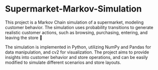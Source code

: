 # Supermarket-Markov-Simulation

This project is a Markov Chain simulation of a supermarket, modeling customer behavior. The simulation uses probability transitions to generate realistic customer actions, such as browsing, purchasing, entering, and leaving the store 🏪

The simulation is implemented in Python, utilizing NumPy and Pandas for data manipulation, and cv2 for visualization. The project aims to provide insights into customer behavior and store operations, and can be easily modified to simulate different scenarios and store layouts.

